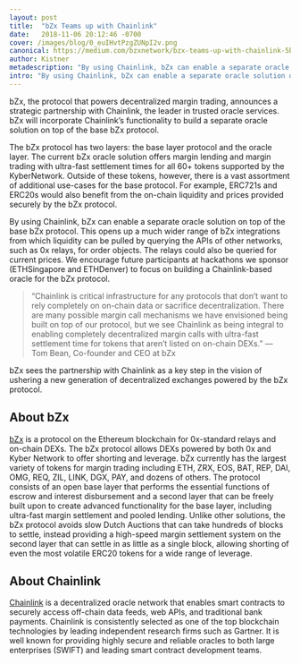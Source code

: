 ```yaml
---
layout: post
title:  "bZx Teams up with Chainlink"
date:   2018-11-06 20:12:46 -0700
cover: /images/blog/0_euIHvtPzgZUNpI2v.png
canonical: https://medium.com/bzxnetwork/bzx-teams-up-with-chainlink-5b9649e8c241
author: Kistner
metadescription: "By using Chainlink, bZx can enable a separate oracle solution on top of the base bZx protocol. "
intro: "By using Chainlink, bZx can enable a separate oracle solution on top of the base bZx protocol. "
---
```

bZx, the protocol that powers decentralized margin trading, announces a strategic partnership with Chainlink, the leader in trusted oracle services. bZx will incorporate Chainlink’s functionality to build a separate oracle solution on top of the base bZx protocol.

The bZx protocol has two layers: the base layer protocol and the oracle layer. The current bZx oracle solution offers margin lending and margin trading with ultra-fast settlement times for all 60+ tokens supported by the KyberNetwork. Outside of these tokens, however, there is a vast assortment of additional use-cases for the base protocol. For example, ERC721s and ERC20s would also benefit from the on-chain liquidity and prices provided securely by the bZx protocol.

By using Chainlink, bZx can enable a separate oracle solution on top of the base bZx protocol. This opens up a much wider range of bZx integrations from which liquidity can be pulled by querying the APIs of other networks, such as 0x relays, for order objects. The relays could also be queried for current prices. We encourage future participants at hackathons we sponsor (ETHSingapore and ETHDenver) to focus on building a Chainlink-based oracle for the bZx protocol.

>“Chainlink is critical infrastructure for any protocols that don’t want to rely completely on on-chain data or sacrifice decentralization. There are many possible margin call mechanisms we have envisioned being built on top of our protocol, but we see Chainlink as being integral to enabling completely decentralized margin calls with ultra-fast settlement time for tokens that aren’t listed on on-chain DEXs.”
— Tom Bean, Co-founder and CEO at bZx

bZx sees the partnership with Chainlink as a key step in the vision of ushering a new generation of decentralized exchanges powered by the bZx protocol.

## About bZx

[bZx](/) is a protocol on the Ethereum blockchain for 0x-standard relays and on-chain DEXs. The bZx protocol allows DEXs powered by both 0x and Kyber Network to offer shorting and leverage. bZx currently has the largest variety of tokens for margin trading including ETH, ZRX, EOS, BAT, REP, DAI, OMG, REQ, ZIL, LINK, DGX, PAY, and dozens of others. The protocol consists of an open base layer that performs the essential functions of escrow and interest disbursement and a second layer that can be freely built upon to create advanced functionality for the base layer, including ultra-fast margin settlement and pooled lending. Unlike other solutions, the bZx protocol avoids slow Dutch Auctions that can take hundreds of blocks to settle, instead providing a high-speed margin settlement system on the second layer that can settle in as little as a single block, allowing shorting of even the most volatile ERC20 tokens for a wide range of leverage.


## About Chainlink

[Chainlink](https://chain.link/) is a decentralized oracle network that enables smart contracts to securely access off-chain data feeds, web APIs, and traditional bank payments. Chainlink is consistently selected as one of the top blockchain technologies by leading independent research firms such as Gartner. It is well known for providing highly secure and reliable oracles to both large enterprises (SWIFT) and leading smart contract development teams.
